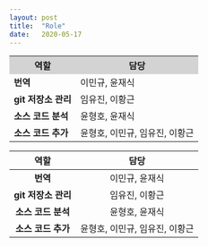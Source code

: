 ```yaml
---
layout: post
title:  "Role"
date:   2020-05-17
---
```

<!--
<title> Role </title>
-->

<table style="width:100%" align="center">
<tr style="background-color:lightgrey;">
	<th>역할</th>
	<th>담당</th>		
</tr>
<tr>
	<td><b>번역</b></td>
	<td>이민규, 윤재식</td>		
</tr>
<tr>
	<td><b>git 저장소 관리</b></td>
	<td>임유진, 이황근</td>		
</tr>
<tr>
	<td><b>소스 코드 분석</b></td>
	<td>윤형호, 윤재식</td>
</tr>
<tr>
	<td><b>소스 코드 추가</b></td>
	<td>윤형호, 이민규, 임유진, 이황근 </td>
	

|**역할**|**담당**|
|:------------------:|:--------------------:|
|**번역**|이민규, 윤재식|
|**git 저장소 관리**|임유진, 이황근|
|**소스 코드 분석**|윤형호, 윤재식|
|**소스 코드 추가**|윤형호, 이민규, 임유진, 이황근|
